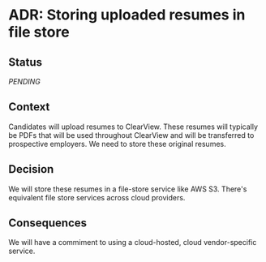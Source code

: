 # ADR: Storing uploaded resumes in file store

## Status

_PENDING_

## Context

Candidates will upload resumes to ClearView. These resumes will typically be PDFs that will be used throughout ClearView and will be transferred to prospective employers. We need to store these original resumes.

## Decision

We will store these resumes in a file-store service like AWS S3. There's equivalent file store services across cloud providers.

## Consequences

We will have a commiment to using a cloud-hosted, cloud vendor-specific service.